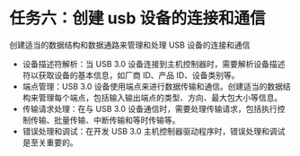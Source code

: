 # 任务六：创建 usb 设备的连接和通信

创建适当的数据结构和数据通路来管理和处理 USB 设备的连接和通信

* 设备描述符解析：当 USB 3.0 设备连接到主机控制器时，需要解析设备描述符以获取设备的基本信息，如厂商 ID、产品 ID、设备类别等。
* 端点管理：USB 3.0 设备使用端点来进行数据传输和通信。创建适当的数据结构来管理每个端点，包括输入输出端点的类型、方向、最大包大小等信息。
* 传输请求处理：在与 USB 3.0 设备通信时，需要处理传输请求，包括执行控制传输、批量传输、中断传输和等时传输等。
* 错误处理和调试：在开发 USB 3.0 主机控制器驱动程序时，错误处理和调试是至关重要的。
